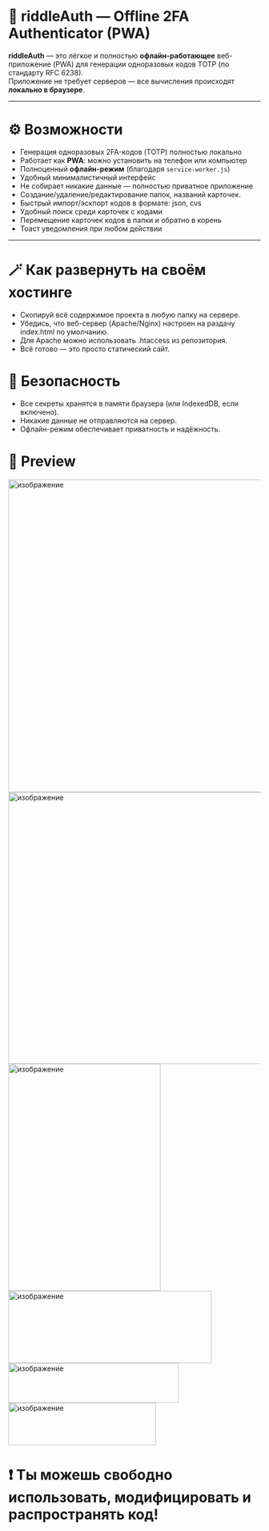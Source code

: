 # 🧩 riddleAuth — Offline 2FA Authenticator (PWA)

**riddleAuth** — это лёгкое и полностью **офлайн-работающее** веб-приложение (PWA) для генерации одноразовых кодов TOTP (по стандарту RFC 6238).  
Приложение не требует серверов — все вычисления происходят **локально в браузере**.

---

# ⚙️ Возможности
- Генерация одноразовых 2FA-кодов (TOTP) полностью локально  
- Работает как **PWA**: можно установить на телефон или компьютер  
- Полноценный **офлайн-режим** (благодаря `service-worker.js`)  
- Удобный минималистичный интерфейс  
- Не собирает никакие данные — полностью приватное приложение
- Создание/удаление/редактирование папок, названий карточек.
- Быстрый импорт/эскпорт кодов в формате: json, cvs
- Удобный поиск среди карточек с кодами
- Перемещение карточек кодов в папки и обратно в корень
- Тоаст уведомления при любом действии

---

# 🪄 Как развернуть на своём хостинге

- Скопируй всё содержимое проекта в любую папку на сервере.
- Убедись, что веб-сервер (Apache/Nginx) настроен на раздачу index.html по умолчанию.
- Для Apache можно использовать .htaccess из репозитория.
- Всё готово — это просто статический сайт.

# 🔐 Безопасность

- Все секреты хранятся в памяти браузера (или IndexedDB, если включено).
- Никакие данные не отправляются на сервер.
- Офлайн-режим обеспечивает приватность и надёжность.

# 📱 Preview 

<img width="1205" height="624" alt="изображение" src="https://github.com/user-attachments/assets/9c0c42d0-8c6d-4b32-b1a1-dcc4a4b19e21" />
<img width="1270" height="542" alt="изображение" src="https://github.com/user-attachments/assets/6a94be5a-1377-4627-bee4-91d3c1a23745" />
<img width="304" height="453" alt="изображение" src="https://github.com/user-attachments/assets/94ebb11b-d774-4478-8252-9c99bf9aee0e" />
<img width="406" height="144" alt="изображение" src="https://github.com/user-attachments/assets/ed2812c4-e737-4fd9-be34-8a946f7ceb89" />
<img width="340" height="79" alt="изображение" src="https://github.com/user-attachments/assets/f7d1aed2-4cfb-46a9-8a9e-f8be32120519" />
<img width="295" height="85" alt="изображение" src="https://github.com/user-attachments/assets/b14bff9a-06f5-4669-a033-c95921b78a0d" />


# ❗ Ты можешь свободно использовать, модифицировать и распространять код!

